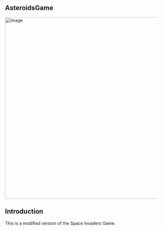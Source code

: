 ## AsteroidsGame

<img width="599" alt="image" src="https://user-images.githubusercontent.com/110590337/183893601-ae82aed3-c176-46f6-8d0c-2076747060fa.png">

<br>

<h2>Introduction</h2>
<p>This is a modified version of the Space Invaders Game.</p>
